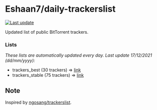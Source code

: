 
# Eshaan7/daily-trackerslist 

[![Last update](https://img.shields.io/badge/Last%20update-17/12/2021-blue.svg)](#)

Updated list of public BitTorrent trackers.

### Lists
*These lists are automatically updated every day. Last update 17/12/2021 (_dd/mm/yyyy_):*

* trackers_best (30 trackers) => [link](https://raw.githubusercontent.com/eshaan7/daily-trackerslist/master/trackers_best.txt)
* trackers_stable (75 trackers) => [link](https://raw.githubusercontent.com/eshaan7/daily-trackerslist/master/trackers_stable.txt)

## Note

Inspired by [ngosang/trackerslist](https://github.com/ngosang/trackerslist).
